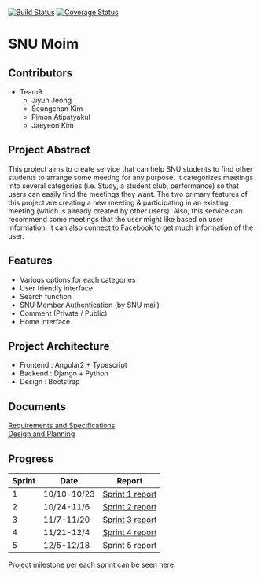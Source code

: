 [![Build Status](https://travis-ci.org/swsnu/swpp17-team9.svg?branch=master)](https://travis-ci.org/swsnu/swpp17-team9) [![Coverage Status](https://coveralls.io/repos/github/swsnu/swpp17-team9/badge.svg?branch=master)](https://coveralls.io/github/swsnu/swpp17-team9?branch=master)
# SNU Moim

## Contributors
- Team9
  - Jiyun Jeong
  - Seungchan Kim
  - Pimon Atipatyakul
  - Jaeyeon Kim

## Project Abstract
This project aims to create service that can help SNU students to find other students to arrange some meeting for any purpose. It categorizes meetings into several categories (i.e. Study, a student club, performance) so that users can easily find the meetings they want. The two primary features of this project are creating a new meeting & participating in an existing meeting (which is already created by other users). Also, this service can recommend some meetings that the user might like based on user information. It can also connect to Facebook to get much information of the user.

## Features
- Various options for each categories
- User friendly interface
- Search function
- SNU Member Authentication (by SNU mail)
- Comment (Private / Public)
- Home interface

## Project Architecture
- Frontend : Angular2 + Typescript
- Backend : Django + Python
- Design : Bootstrap

## Documents
[Requirements and Specifications](https://github.com/swsnu/swpp17-team9/wiki/Requirement-and-Specification)  
[Design and Planning](https://github.com/swsnu/swpp17-team9/wiki/Design-and-Planning) 

## Progress
| Sprint | Date | Report |
|--------|------|--------|
| 1 | 10/10-10/23 | [Sprint 1 report](https://github.com/swsnu/swpp17-team9/wiki/Sprint-1-Progress-Report) |
| 2 | 10/24-11/6 | [Sprint 2 report](https://github.com/swsnu/swpp17-team9/wiki/Sprint-2-Progress-Report) |
| 3 | 11/7-11/20 | [Sprint 3 report](https://github.com/swsnu/swpp17-team9/wiki/Sprint-2-Progress-Report) |
| 4 | 11/21-12/4 | [Sprint 4 report](https://github.com/swsnu/swpp17-team9/wiki/Sprint-4-Progress-Report) |
| 5 | 12/5-12/18 | Sprint 5 report |

Project milestone per each sprint can be seen [here](https://github.com/swsnu/swpp17-team9/wiki/Project-milestone).
